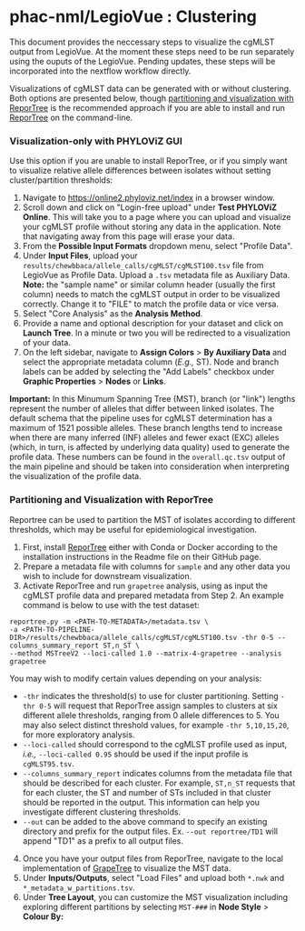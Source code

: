 # phac-nml/LegioVue : Clustering
This document provides the neccessary steps to visualize the cgMLST output from LegioVue. 
At the moment these steps need to be run separately using the ouputs of the LegioVue. Pending updates, these steps will be incorporated into the nextflow workflow directly. 

Visualizations of cgMLST data can be generated with or without clustering. Both options are presented below, though [partitioning and visualization with ReporTree](#partitioning-and-visualization-with-reportree) is the recommended approach if you are able to install and run [ReporTree](https://github.com/insapathogenomics/ReporTree) on the command-line.

### Visualization-only with PHYLOViZ GUI
Use this option if you are unable to install ReporTree, or if you simply want to visualize relative allele differences between isolates without setting cluster/partition thresholds:
1. Navigate to https://online2.phyloviz.net/index in a browser window.
2. Scroll down and click on "Login-free upload" under **Test PHYLOViZ Online**. This will take you to a page where you can upload and visualize your cgMLST profile without storing any data in the application. Note that navigating away from this page will erase your data. 
3. From the **Possible Input Formats** dropdown menu, select "Profile Data". 
4. Under **Input Files**, upload your `results/chewbbaca/allele_calls/cgMLST/cgMLST100.tsv` file from LegioVue as Profile Data. Upload a `.tsv` metadata file as Auxiliary Data. **Note:** the "sample name" or similar column header (usually the first column) needs to match the cgMLST output in order to be visualized correctly. Change it to "FILE" to match the profile data or vice versa. 
5. Select "Core Analysis" as the **Analysis Method**. 
6. Provide a name and optional description for your dataset and click on **Launch Tree**. In a minute or two you will be redirected to a visualization of your data. 
7. On the left sidebar, navigate to **Assign Colors** > **By Auxiliary Data** and select the appropriate metadata column (_E.g.,_ ST). Node and branch labels can be added by selecting the "Add Labels" checkbox under **Graphic Properties** > **Nodes** or **Links**. 

**Important:** In this Minumum Spanning Tree (MST), branch (or "link") lengths represent the number of alleles that differ between linked isolates. The default schema that the pipeline uses for cgMLST determination has a maximum of 1521 possible alleles. These branch lengths tend to increase when there are many inferred (INF) alleles and fewer exact (EXC) alleles (which, in turn, is affected by underlying data quality) used to generate the profile data. These numbers can be found in the `overall.qc.tsv` output of the main pipeline and should be taken into consideration when interpreting the visualization of the profile data.

### Partitioning and Visualization with ReporTree
Reportree can be used to partition the MST of isolates according to different thresholds, which may be useful for epidemiological investigation.  

1. First, install [ReporTree](https://github.com/insapathogenomics/ReporTree) either with Conda or Docker according to the installation instructions in the Readme file on their GitHub page.
2. Prepare a metadata file with columns for `sample` and any other data you wish to include for downstream visualization.
3. Activate ReporTree and run `grapetree` analysis, using as input the cgMLST profile data and prepared metadata from Step 2. An example command is below to use with the test dataset:
```
reportree.py -m <PATH-TO-METADATA>/metadata.tsv \
-a <PATH-TO-PIPELINE-DIR>/results/chewbbaca/allele_calls/cgMLST/cgMLST100.tsv -thr 0-5 --columns_summary_report ST,n_ST \
--method MSTreeV2 --loci-called 1.0 --matrix-4-grapetree --analysis grapetree
```
You may wish to modify certain values depending on your analysis:
- `-thr` indicates the threshold(s) to use for cluster partitioning. Setting `-thr 0-5` will request that ReporTree assign samples to clusters at six different allele thresholds, ranging from 0 allele differences to 5. You may also select distinct threshold values, for example `-thr 5,10,15,20`, for more exploratory analysis.
- `--loci-called` should correspond to the cgMLST profile used as input, _i.e.,_ `--loci-called 0.95` should be used if the input profile is `cgMLST95.tsv`. 
- `--columns_summary_report` indicates columns from the metadata file that should be described for each cluster. For example, `ST,n_ST` requests that for each cluster, the ST and number of STs included in that cluster should be reported in the output. This information can help you investigate different clustering thresholds.  
- `--out` can be added to the above command to specify an existing directory and prefix for the output files. Ex. `--out reportree/TD1` will append "TD1" as a prefix to all output files.

4. Once you have your output files from ReporTree, navigate to the local implementation of [GrapeTree](https://achtman-lab.github.io/GrapeTree/MSTree_holder.html) to visualize the MST data. 
5. Under **Inputs/Outputs**, select "Load Files" and upload both `*.nwk` and `*_metadata_w_partitions.tsv`. 
6. Under **Tree Layout**, you can customize the MST visualization including exploring different partitions by selecting `MST-###` in **Node Style** > **Colour By:**
